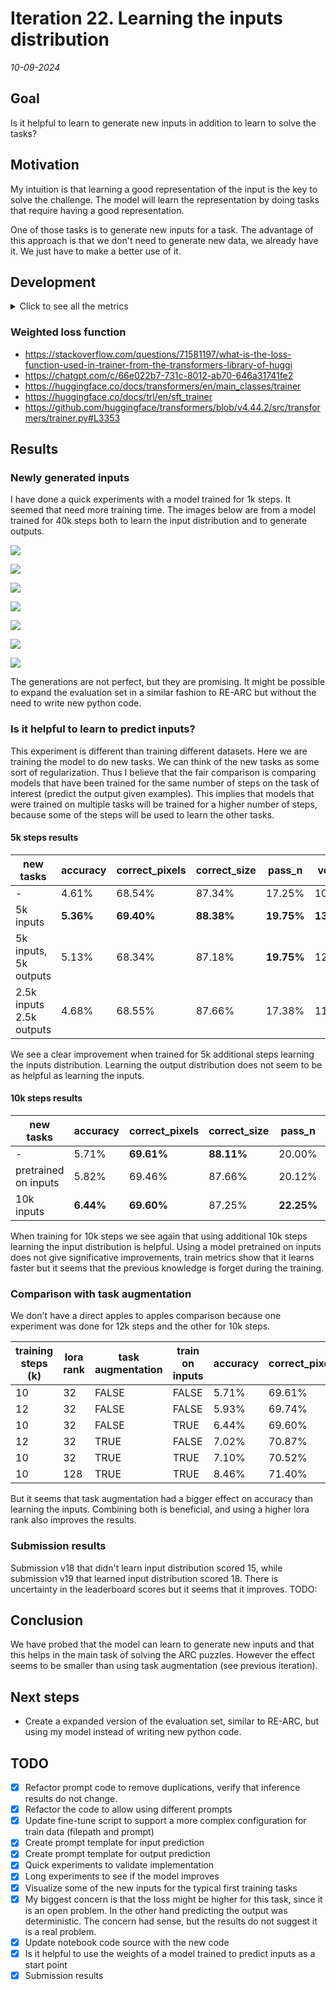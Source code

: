 # Iteration 22. Learning the inputs distribution

_10-09-2024_

## Goal

Is it helpful to learn to generate new inputs in addition to learn to solve the tasks?

## Motivation

My intuition is that learning a good representation of the input is the key to solve the challenge. The model will learn the representation by doing tasks that require having a good representation.

One of those tasks is to generate new inputs for a task. The advantage of this approach
is that we don't need to generate new data, we already have it. We just have to make a
better use of it.

## Development

<details>
  <summary>Click to see all the metrics</summary>

```bash
# Verify that inference does not change
reset; rm -r /mnt/hdd0/Kaggle/arc24/evaluations/20240907_more_data_augmentation/04_100-augmentation-1110_Qwen2-0.5B-Instruct_lr1e-4_r32_12e3steps_10240msl/checkpoint-12000/inference_x008*; python easy_inference_and_evaluation.py /mnt/hdd0/Kaggle/arc24/models/20240907_more_data_augmentation/04_100-augmentation-1110_Qwen2-0.5B-Instruct_lr1e-4_r32_12e3steps_10240msl/checkpoint-12000 --predictions_per_task 8

# Baseline results
accuracy: 3.2%  correct_pixels: 68.8%   max_correct_pixels: 77.4%       correct_size: 90.1%     any_correct_size: 91.0% pass_n: 9.5%    unanswered: 2.0%
accuracy: 3.8%  correct_pixels: 69.7%   max_correct_pixels: 74.7%       correct_size: 90.8%     any_correct_size: 92.3% pass_n: 7.7%    unanswered: 1.5%

# Fix tiny difference between train and inference
accuracy: 3.3%  correct_pixels: 68.9%   max_correct_pixels: 78.2%       correct_size: 90.2%     any_correct_size: 92.0% pass_n: 10.5%   unanswered: 2.0%
accuracy: 3.8%  correct_pixels: 69.7%   max_correct_pixels: 74.5%       correct_size: 90.8%     any_correct_size: 92.3% pass_n: 7.7%    unanswered: 1.5%

# try with prompts v1 (the improvement is very likely chance, but shows we could train with these shorter prompts)
accuracy: 3.2%  correct_pixels: 69.0%   max_correct_pixels: 78.2%       correct_size: 90.3%     any_correct_size: 92.0% pass_n: 10.5%   unanswered: 2.0%
accuracy: 4.3%  correct_pixels: 69.1%   max_correct_pixels: 74.5%       correct_size: 90.3%     any_correct_size: 92.3% pass_n: 8.7%    unanswered: 2.0%

# Verify that fine-tuning works
python fine-tuning.py \
--model_path=Qwen/Qwen2-0.5B-Instruct \
--train_datasets /mnt/hdd0/Kaggle/arc24/data/new_partitions/train_rs7.json output-from-examples-v0 \
--train_datasets /mnt/hdd0/Kaggle/arc24/data/arc-like_datasets/MINI-ARC.json output-from-examples-v0 \
--val_dataset /mnt/hdd0/Kaggle/arc24/data/new_partitions/val_rs7.json output-from-examples-v0 \
--grid_encoder "GridShapeEncoder(RowNumberEncoder(MinimalGridEncoder()))" \
--output_dir /mnt/hdd0/Kaggle/arc24/models/20240910_debug_prompt/01_v0 \
--max_steps=1 \
--logging_steps=1 \
--verbose \
--no-resume_from_checkpoint

python fine-tuning.py \
--model_path=Qwen/Qwen2-0.5B-Instruct \
--train_datasets /mnt/hdd0/Kaggle/arc24/data/new_partitions/train_rs7.json output-from-examples-v1 \
--train_datasets /mnt/hdd0/Kaggle/arc24/data/arc-like_datasets/MINI-ARC.json output-from-examples-v1 \
--val_dataset /mnt/hdd0/Kaggle/arc24/data/new_partitions/val_rs7.json output-from-examples-v1 \
--grid_encoder "GridShapeEncoder(RowNumberEncoder(MinimalGridEncoder()))" \
--output_dir /mnt/hdd0/Kaggle/arc24/models/20240910_debug_prompt/02_v1 \
--max_steps=1 \
--logging_steps=1 \
--verbose \
--no-resume_from_checkpoint

# this should break because there is no v2 version
python fine-tuning.py \
--model_path=Qwen/Qwen2-0.5B-Instruct \
--train_datasets /mnt/hdd0/Kaggle/arc24/data/new_partitions/train_rs7.json predict-output-v2 \
--train_datasets /mnt/hdd0/Kaggle/arc24/data/arc-like_datasets/MINI-ARC.json predict-output-v2 \
--val_dataset /mnt/hdd0/Kaggle/arc24/data/new_partitions/val_rs7.json predict-output-v2 \
--grid_encoder "GridShapeEncoder(RowNumberEncoder(MinimalGridEncoder()))" \
--output_dir /mnt/hdd0/Kaggle/arc24/models/20240910_debug_prompt/03_v2 \
--max_steps=1 \
--logging_steps=1 \
--verbose \
--no-resume_from_checkpoint

python fine-tuning.py \
--model_path=Qwen/Qwen2-0.5B-Instruct \
--train_datasets /mnt/hdd0/Kaggle/arc24/data/new_partitions/train_rs7.json output-from-examples-v1 \
--train_datasets /mnt/hdd0/Kaggle/arc24/data/arc-like_datasets/MINI-ARC.json output-from-examples-v1 \
--grid_encoder "GridShapeEncoder(RowNumberEncoder(MinimalGridEncoder()))" \
--output_dir /mnt/hdd0/Kaggle/arc24/models/20240910_debug_prompt/03_v2 \
--max_steps=1 \
--logging_steps=1 \
--verbose \
--no-resume_from_checkpoint \
--val_dataset /mnt/hdd0/Kaggle/arc24/data/new_partitions/val_rs7.json input-from-inputs-v0


python fine-tuning.py \
--model_path Qwen/Qwen2-0.5B-Instruct \
--train_datasets /mnt/hdd0/Kaggle/arc24/data/new_partitions/train_rs7.json input-from-inputs-v0 \
--val_dataset /mnt/hdd0/Kaggle/arc24/data/new_partitions/val_rs7.json input-from-inputs-v0 \
--grid_encoder "GridShapeEncoder(RowNumberEncoder(MinimalGridEncoder()))" \
--output_dir /mnt/hdd0/Kaggle/arc24/models/20240910_debug_input_from_inputs/01_baseline \
--max_steps 1000 \
--logging_steps 10 \
--verbose \
--remove_train_samples_to_fit_max_seq_len \
--max_seq_len 8192

python fine-tuning.py \
--model_path Qwen/Qwen2-0.5B-Instruct \
--train_datasets /mnt/hdd0/Kaggle/arc24/data/new_partitions/train_rs7.json output-from-outputs-v0 \
--val_dataset /mnt/hdd0/Kaggle/arc24/data/new_partitions/val_rs7.json output-from-outputs-v0 \
--grid_encoder "GridShapeEncoder(RowNumberEncoder(MinimalGridEncoder()))" \
--output_dir /mnt/hdd0/Kaggle/arc24/models/20240910_debug_input_from_inputs/02_output-from-outputs \
--max_steps 1000 \
--eval_steps 100 \
--logging_steps 10 \
--verbose \
--remove_train_samples_to_fit_max_seq_len \
--max_seq_len 8192

python fine-tuning.py \
--model_path Qwen/Qwen2-0.5B-Instruct \
--adapter_path /mnt/hdd0/Kaggle/arc24/models/20240910_debug_input_from_inputs/01_baseline/checkpoint-1000 \
--train_datasets /mnt/hdd0/Kaggle/arc24/data/new_partitions/train_rs7.json input-from-inputs-v0 \
--val_dataset /mnt/hdd0/Kaggle/arc24/data/new_partitions/val_rs7.json input-from-inputs-v0 \
--grid_encoder "GridShapeEncoder(RowNumberEncoder(MinimalGridEncoder()))" \
--output_dir /mnt/hdd0/Kaggle/arc24/models/20240910_debug_input_from_inputs/03_input-from-inputs-continuation \
--max_steps 3000 \
--eval_steps 100 \
--logging_steps 10 \
--verbose \
--remove_train_samples_to_fit_max_seq_len \
--max_seq_len 8192

python fine-tuning.py \
--model_path Qwen/Qwen2-0.5B-Instruct \
--adapter_path /mnt/hdd0/Kaggle/arc24/models/20240910_debug_input_from_inputs/03_input-from-inputs-continuation/checkpoint-3000 \
--train_datasets /mnt/hdd0/Kaggle/arc24/data/new_partitions/train_rs7.json input-from-inputs-v0 \
--val_dataset /mnt/hdd0/Kaggle/arc24/data/new_partitions/val_rs7.json input-from-inputs-v0 \
--grid_encoder "GridShapeEncoder(RowNumberEncoder(MinimalGridEncoder()))" \
--output_dir /mnt/hdd0/Kaggle/arc24/models/20240910_debug_input_from_inputs/04_input-from-inputs-continuation \
--max_steps 8000 \
--eval_steps 100 \
--logging_steps 10 \
--verbose \
--remove_train_samples_to_fit_max_seq_len \
--max_seq_len 8192
```
</details>

### Weighted loss function

- https://stackoverflow.com/questions/71581197/what-is-the-loss-function-used-in-trainer-from-the-transformers-library-of-huggi
- https://chatgpt.com/c/66e022b7-731c-8012-ab70-646a31741fe2
- https://huggingface.co/docs/transformers/en/main_classes/trainer
- https://huggingface.co/docs/trl/en/sft_trainer
- https://github.com/huggingface/transformers/blob/v4.44.2/src/transformers/trainer.py#L3353

## Results

### Newly generated inputs

I have done a quick experiments with a model trained for 1k steps. It seemed that need more training time. The images below
are from a model trained for 40k steps both to learn the input distribution and to generate outputs.

![](res/2024-09-14-08-34-47.png)

![](res/2024-09-14-08-35-16.png)

![](res/2024-09-14-08-36-04.png)

![](res/2024-09-14-08-39-28.png)

![](res/2024-09-14-08-39-44.png)

![](res/2024-09-14-08-40-01.png)

![](res/2024-09-14-08-40-23.png)

The generations are not perfect, but they are promising. It might be possible to expand the evaluation
set in a similar fashion to RE-ARC but without the need to write new python code.

### Is it helpful to learn to predict inputs?

This experiment is different than training different datasets. Here we are training the model to do new tasks.
We can think of the new tasks as some sort of regularization. Thus I believe that the fair comparison
is comparing models that have been trained for the same number of steps on the task of interest (predict the output given examples).
This implies that models that were trained on multiple tasks will be trained for a higher number of steps, because some
of the steps will be used to learn the other tasks.

#### 5k steps results

| new tasks                | accuracy  | correct_pixels | correct_size | pass_n     | vote_2     |
|--------------------------|-----------|----------------|--------------|------------|------------|
| -                        | 4.61%     | 68.54%         | 87.34%       | 17.25%     | 10.73%     |
| 5k inputs                | **5.36%** | **69.40%**     | **88.38%**   | **19.75%** | **13.13%** |
| 5k inputs, 5k outputs    | 5.13%     | 68.34%         | 87.18%       | **19.75%** | 12.37%     |
| 2.5k inputs 2.5k outputs | 4.68%     | 68.55%         | 87.66%       | 17.38%     | 11.99%     |

We see a clear improvement when trained for 5k additional steps learning the inputs distribution. Learning
the output distribution does not seem to be as helpful as learning the inputs.

#### 10k steps results

| new tasks            | accuracy  | correct_pixels | correct_size | pass_n     | vote_2     |
|----------------------|-----------|----------------|--------------|------------|------------|
| -                    | 5.71%     | **69.61%**     | **88.11%**   | 20.00%     | 13.51%     |
| pretrained on inputs | 5.82%     | 69.46%         | 87.66%       | 20.12%     | 13.89%     |
| 10k inputs           | **6.44%** | **69.60%**     | 87.25%       | **22.25%** | **15.40%** |

When training for 10k steps we see again that using additional 10k steps learning the input distribution is helpful.
Using a model pretrained on inputs does not give significative improvements, train metrics show that it
learns faster but it seems that the previous knowledge is forget during the training.

### Comparison with task augmentation

We don't have a direct apples to apples comparison because one experiment was done for 12k steps and the other for 10k steps.

| training steps (k) | lora rank | task augmentation | train on inputs | accuracy | correct_pixels | correct_size | pass_n | vote_2 |
|--------------------|-----------|-------------------|-----------------|----------|----------------|--------------|--------|--------|
| 10                 | 32        | FALSE             | FALSE           | 5.71%    | 69.61%         | 88.11%       | 20.00% | 13.51% |
| 12                 | 32        | FALSE             | FALSE           | 5.93%    | 69.74%         | 87.60%       | 21.00% | 14.02% |
| 10                 | 32        | FALSE             | TRUE            | 6.44%    | 69.60%         | 87.25%       | 22.25% | 15.40% |
| 12                 | 32        | TRUE              | FALSE           | 7.02%    | 70.87%         | 88.77%       | 21.62% | 13.51% |
| 10                 | 32        | TRUE              | TRUE            | 7.10%    | 70.52%         | 88.58%       | 21.88% | 14.52% |
| 10                 | 128       | TRUE              | TRUE            | 8.46%    | 71.40%         | 88.55%       | 25.50% | 16.92% |

But it seems that task augmentation had a bigger effect on accuracy than learning the inputs. Combining
both is beneficial, and using a higher lora rank also improves the results.

### Submission results

Submission v18 that didn't learn input distribution scored 15, while submission v19 that learned input
distribution scored 18. There is uncertainty in the leaderboard scores but it seems that it improves.
TODO:

## Conclusion

We have probed that the model can learn to generate new inputs and that this helps in the
main task of solving the ARC puzzles. However the effect seems to be smaller than using
task augmentation (see previous iteration).

## Next steps

- Create a expanded version of the evaluation set, similar to RE-ARC, but using my model instead of
  writing new python code.

## TODO

- [x] Refactor prompt code to remove duplications, verify that inference results do not change.
- [x] Refactor the code to allow using different prompts
- [x] Update fine-tune script to support a more complex configuration for train data (filepath and prompt)
- [x] Create prompt template for input prediction
- [x] Create prompt template for output prediction
- [x] Quick experiments to validate implementation
- [x] Long experiments to see if the model improves
- [x] Visualize some of the new inputs for the typical first training tasks
- [x] My biggest concern is that the loss might be higher for this task, since it is an open problem.
  In the other hand predicting the output was deterministic. The concern had sense, but the results
  do not suggest it is a real problem.
- [x] Update notebook code source with the new code
- [x] Is it helpful to use the weights of a model trained to predict inputs as a start point
- [x] Submission results
